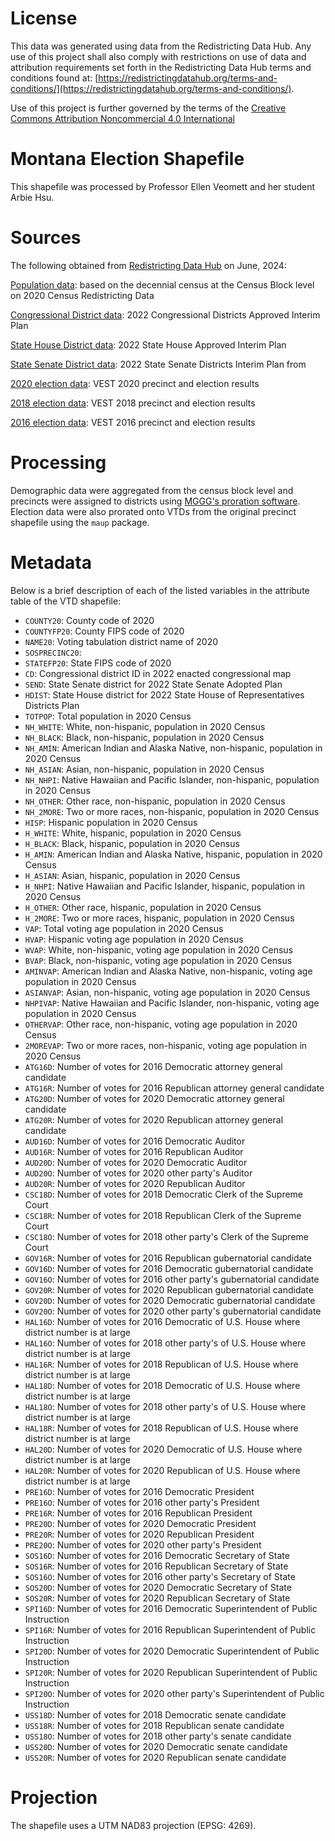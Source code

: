 # License
This data was generated using data from the Redistricting Data Hub.  Any use of this project shall also comply with restrictions on use of data and attribution requirements set forth in the Redistricting Data Hub terms and conditions found at: [https://redistrictingdatahub.org/terms-and-conditions/](https://redistrictingdatahub.org/terms-and-conditions/).

Use of this project is further governed by the terms of the [Creative Commons Attribution Noncommercial 4.0 International](https://creativecommons.org/licenses/by-nc/4.0/legalcode.en)

# Montana Election Shapefile

This shapefile was processed by Professor Ellen Veomett and her student Arbie Hsu.

# **Sources**

The following obtained from [Redistricting Data Hub](https://redistrictingdatahub.org/) on June, 2024:

[Population data](https://redistrictingdatahub.org/dataset/montana-block-pl-94171-2020-by-table/): based on the decennial census at the Census Block level on 2020 Census Redistricting Data

[Congressional District data](https://redistrictingdatahub.org/dataset/2021-montana-cong-adopted-plan/): 2022 Congressional Districts Approved Interim Plan

[State House District data](https://redistrictingdatahub.org/dataset/2023-montana-house-of-representatives-districts-approved-plan/): 2022 State House Approved Interim Plan

[State Senate District data](https://redistrictingdatahub.org/dataset/2023-montana-senate-districts-approved-plan/): 2022 State Senate Districts Interim Plan from

[2020 election data](https://redistrictingdatahub.org/dataset/vest-2020-montana-precinct-and-election-results/): VEST 2020 precinct and election results

[2018 election data](https://redistrictingdatahub.org/dataset/vest-2018-montana-precinct-and-election-results/): VEST 2018 precinct and election results

[2016 election data](https://redistrictingdatahub.org/dataset/vest-2016-montana-precinct-and-election-results/): VEST 2016 precinct and election results

# **Processing**

Demographic data were aggregated from the census block level and precincts were assigned to districts using [MGGG's proration software](https://github.com/mggg/maup). Election data were also prorated onto VTDs from the original precinct shapefile using the `maup` package.

# **Metadata**

Below is a brief description of each of the listed variables in the attribute table of the VTD shapefile:

- `COUNTY20`: County code of 2020
- `COUNTYFP20`: County FIPS code of 2020
- `NAME20`: Voting tabulation district name of 2020
- `SOSPRECINC20`:
- `STATEFP20`: State FIPS code of 2020
- `CD`: Congressional district ID in 2022 enacted congressional map
- `SEND`: State Senate district for 2022 State Senate Adopted Plan
- `HDIST`: State House district for 2022 State House of Representatives Districts Plan
- `TOTPOP`: Total population in 2020 Census
- `NH_WHITE`: White, non-hispanic, population in 2020 Census
- `NH_BLACK`: Black, non-hispanic, population in 2020 Census
- `NH_AMIN`: American Indian and Alaska Native, non-hispanic, population in 2020 Census
- `NH_ASIAN`: Asian, non-hispanic, population in 2020 Census
- `NH_NHPI`: Native Hawaiian and Pacific Islander, non-hispanic, population in 2020 Census
- `NH_OTHER`: Other race, non-hispanic, population in 2020 Census
- `NH_2MORE`: Two or more races, non-hispanic, population in 2020 Census
- `HISP`: Hispanic population in 2020 Census
- `H_WHITE`: White, hispanic, population in 2020 Census
- `H_BLACK`: Black, hispanic, population in 2020 Census
- `H_AMIN`: American Indian and Alaska Native, hispanic, population in 2020 Census
- `H_ASIAN`: Asian, hispanic, population in 2020 Census
- `H_NHPI`: Native Hawaiian and Pacific Islander, hispanic, population in 2020 Census
- `H_OTHER`: Other race, hispanic, population in 2020 Census
- `H_2MORE`: Two or more races, hispanic, population in 2020 Census
- `VAP`: Total voting age population in 2020 Census
- `HVAP`: Hispanic voting age population in 2020 Census
- `WVAP`: White, non-hispanic, voting age population in 2020 Census
- `BVAP`: Black, non-hispanic, voting age population in 2020 Census
- `AMINVAP`: American Indian and Alaska Native, non-hispanic, voting age population in 2020 Census
- `ASIANVAP`: Asian, non-hispanic, voting age population in 2020 Census
- `NHPIVAP`: Native Hawaiian and Pacific Islander, non-hispanic, voting age population in 2020 Census
- `OTHERVAP`: Other race, non-hispanic, voting age population in 2020 Census
- `2MOREVAP`: Two or more races, non-hispanic, voting age population in 2020 Census
- `ATG16D`: Number of votes for 2016 Democratic attorney general candidate
- `ATG16R`: Number of votes for 2016 Republican attorney general candidate
- `ATG20D`: Number of votes for 2020 Democratic attorney general candidate
- `ATG20R`: Number of votes for 2020 Republican attorney general candidate
- `AUD16D`: Number of votes for 2016 Democratic Auditor
- `AUD16R`: Number of votes for 2016 Republican Auditor
- `AUD20D`: Number of votes for 2020 Democratic Auditor
- `AUD20O`: Number of votes for 2020 other party's Auditor
- `AUD20R`: Number of votes for 2020 Republican Auditor
- `CSC18D`: Number of votes for 2018 Democratic Clerk of the Supreme Court
- `CSC18R`: Number of votes for 2018 Republican Clerk of the Supreme Court
- `CSC18O`: Number of votes for 2018 other party's Clerk of the Supreme Court
- `GOV16R`: Number of votes for 2016 Republican gubernatorial candidate
- `GOV16D`: Number of votes for 2016 Democratic gubernatorial candidate
- `GOV16O`: Number of votes for 2016 other party's gubernatorial candidate
- `GOV20R`: Number of votes for 2020 Republican gubernatorial candidate
- `GOV20D`: Number of votes for 2020 Democratic gubernatorial candidate
- `GOV20O`: Number of votes for 2020 other party's gubernatorial candidate
- `HAL16D`: Number of votes for 2016 Democratic of U.S. House where district number is at large
- `HAL16O`: Number of votes for 2018 other party's of U.S. House where district number is at large
- `HAL16R`: Number of votes for 2018 Republican of U.S. House where district number is at large
- `HAL18D`: Number of votes for 2018 Democratic of U.S. House where district number is at large
- `HAL18O`: Number of votes for 2018 other party's of U.S. House where district number is at large
- `HAL18R`: Number of votes for 2018 Republican of U.S. House where district number is at large
- `HAL20D`: Number of votes for 2020 Democratic of U.S. House where district number is at large
- `HAL20R`: Number of votes for 2020 Republican of U.S. House where district number is at large
- `PRE16D`: Number of votes for 2016 Democratic President
- `PRE16O`: Number of votes for 2016 other party's President
- `PRE16R`: Number of votes for 2016 Republican President
- `PRE20D`: Number of votes for 2020 Democratic President
- `PRE20R`: Number of votes for 2020 Republican President
- `PRE20O`: Number of votes for 2020 other party's President
- `SOS16D`: Number of votes for 2016 Democratic Secretary of State
- `SOS16R`: Number of votes for 2016 Republican Secretary of State
- `SOS16O`: Number of votes for 2016 other party's Secretary of State
- `SOS20D`: Number of votes for 2020 Democratic Secretary of State
- `SOS20R`: Number of votes for 2020 Republican Secretary of State
- `SPI16D`: Number of votes for 2016 Democratic Superintendent of Public Instruction
- `SPI16R`: Number of votes for 2016 Republican Superintendent of Public Instruction
- `SPI20D`: Number of votes for 2020 Democratic Superintendent of Public Instruction
- `SPI20R`: Number of votes for 2020 Republican Superintendent of Public Instruction
- `SPI20O`: Number of votes for 2020 other party's Superintendent of Public Instruction
- `USS18D`: Number of votes for 2018 Democratic senate candidate
- `USS18R`: Number of votes for 2018 Republican senate candidate
- `USS18O`: Number of votes for 2018 other party's senate candidate
- `USS20D`: Number of votes for 2020 Democratic senate candidate
- `USS20R`: Number of votes for 2020 Republican senate candidate

# **Projection**

The shapefile uses a UTM NAD83 projection (EPSG: 4269).
